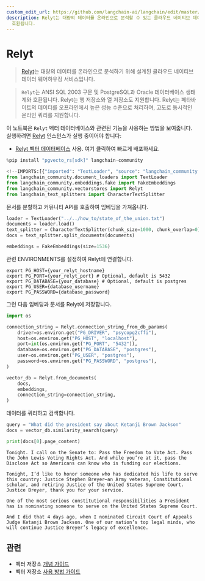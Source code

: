 ```yaml
---
custom_edit_url: https://github.com/langchain-ai/langchain/edit/master/docs/docs/integrations/vectorstores/relyt.ipynb
description: Relyt는 대량의 데이터를 온라인으로 분석할 수 있는 클라우드 네이티브 데이터 웨어하우스 서비스입니다. ANSI SQL 2003과
  호환됩니다.
---
```


# Relyt

> [Relyt](https://docs.relyt.cn/docs/vector-engine/use/)는 대량의 데이터를 온라인으로 분석하기 위해 설계된 클라우드 네이티브 데이터 웨어하우징 서비스입니다.

> `Relyt`는 ANSI SQL 2003 구문 및 PostgreSQL과 Oracle 데이터베이스 생태계와 호환됩니다. Relyt는 행 저장소와 열 저장소도 지원합니다. Relyt는 페타바이트의 데이터를 오프라인에서 높은 성능 수준으로 처리하며, 고도로 동시적인 온라인 쿼리를 지원합니다.

이 노트북은 `Relyt` 벡터 데이터베이스와 관련된 기능을 사용하는 방법을 보여줍니다.
실행하려면 [Relyt](https://docs.relyt.cn/) 인스턴스가 실행 중이어야 합니다:
- [Relyt 벡터 데이터베이스](https://docs.relyt.cn/docs/vector-engine/use/) 사용. 여기 클릭하여 빠르게 배포하세요.

```python
%pip install "pgvecto_rs[sdk]" langchain-community
```


```python
<!--IMPORTS:[{"imported": "TextLoader", "source": "langchain_community.document_loaders", "docs": "https://api.python.langchain.com/en/latest/document_loaders/langchain_community.document_loaders.text.TextLoader.html", "title": "Relyt"}, {"imported": "FakeEmbeddings", "source": "langchain_community.embeddings.fake", "docs": "https://api.python.langchain.com/en/latest/embeddings/langchain_community.embeddings.fake.FakeEmbeddings.html", "title": "Relyt"}, {"imported": "Relyt", "source": "langchain_community.vectorstores", "docs": "https://api.python.langchain.com/en/latest/vectorstores/langchain_community.vectorstores.relyt.Relyt.html", "title": "Relyt"}, {"imported": "CharacterTextSplitter", "source": "langchain_text_splitters", "docs": "https://api.python.langchain.com/en/latest/character/langchain_text_splitters.character.CharacterTextSplitter.html", "title": "Relyt"}]-->
from langchain_community.document_loaders import TextLoader
from langchain_community.embeddings.fake import FakeEmbeddings
from langchain_community.vectorstores import Relyt
from langchain_text_splitters import CharacterTextSplitter
```


문서를 분할하고 커뮤니티 API를 호출하여 임베딩을 가져옵니다.

```python
loader = TextLoader("../../how_to/state_of_the_union.txt")
documents = loader.load()
text_splitter = CharacterTextSplitter(chunk_size=1000, chunk_overlap=0)
docs = text_splitter.split_documents(documents)

embeddings = FakeEmbeddings(size=1536)
```


관련 ENVIRONMENTS를 설정하여 Relyt에 연결합니다.
```
export PG_HOST={your_relyt_hostname}
export PG_PORT={your_relyt_port} # Optional, default is 5432
export PG_DATABASE={your_database} # Optional, default is postgres
export PG_USER={database_username}
export PG_PASSWORD={database_password}
```


그런 다음 임베딩과 문서를 Relyt에 저장합니다.

```python
import os

connection_string = Relyt.connection_string_from_db_params(
    driver=os.environ.get("PG_DRIVER", "psycopg2cffi"),
    host=os.environ.get("PG_HOST", "localhost"),
    port=int(os.environ.get("PG_PORT", "5432")),
    database=os.environ.get("PG_DATABASE", "postgres"),
    user=os.environ.get("PG_USER", "postgres"),
    password=os.environ.get("PG_PASSWORD", "postgres"),
)

vector_db = Relyt.from_documents(
    docs,
    embeddings,
    connection_string=connection_string,
)
```


데이터를 쿼리하고 검색합니다.

```python
query = "What did the president say about Ketanji Brown Jackson"
docs = vector_db.similarity_search(query)
```


```python
print(docs[0].page_content)
```

```output
Tonight. I call on the Senate to: Pass the Freedom to Vote Act. Pass the John Lewis Voting Rights Act. And while you’re at it, pass the Disclose Act so Americans can know who is funding our elections. 

Tonight, I’d like to honor someone who has dedicated his life to serve this country: Justice Stephen Breyer—an Army veteran, Constitutional scholar, and retiring Justice of the United States Supreme Court. Justice Breyer, thank you for your service. 

One of the most serious constitutional responsibilities a President has is nominating someone to serve on the United States Supreme Court. 

And I did that 4 days ago, when I nominated Circuit Court of Appeals Judge Ketanji Brown Jackson. One of our nation’s top legal minds, who will continue Justice Breyer’s legacy of excellence.
```


## 관련

- 벡터 저장소 [개념 가이드](/docs/concepts/#vector-stores)
- 벡터 저장소 [사용 방법 가이드](/docs/how_to/#vector-stores)